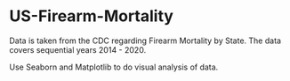 # US-Firearm-Mortality
Data is taken from the CDC regarding Firearm Mortality by State. The data covers sequential years 2014 - 2020.

Use Seaborn and Matplotlib to do visual analysis of data.
